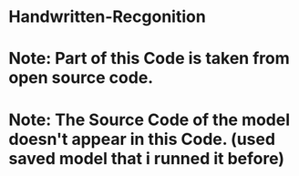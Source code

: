 # Handwritten-Recgonition
# Note: Part of this Code is taken from open source code.
# Note: The Source Code of the model doesn't appear in this Code. (used saved model that i runned it before)

